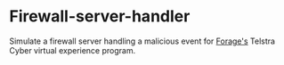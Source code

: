 # Firewall-server-handler
Simulate a firewall server handling a malicious event for [Forage's](https://www.theforage.com) Telstra Cyber virtual experience program.
